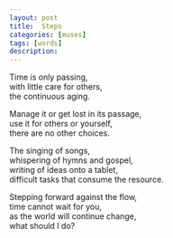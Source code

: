 ```yaml
---
layout: post
title:  Steps
categories: [muses]
tags: [words]
description: 
---
```


Time is only passing,  
with little care for others,  
the continuous aging.  

Manage it or get lost in its passage,  
use it for others or yourself,  
there are no other choices.  

The singing of songs,  
whispering of hymns and gospel,  
writing of ideas onto a tablet,  
difficult tasks that consume the resource.  

Stepping forward against the flow,  
time cannot wait for you,  
as the world will continue change,  
what should I do?  